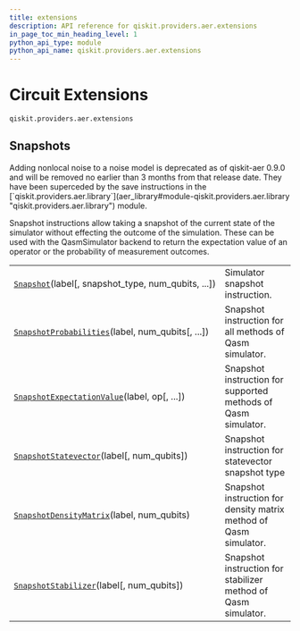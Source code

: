 ```yaml
---
title: extensions
description: API reference for qiskit.providers.aer.extensions
in_page_toc_min_heading_level: 1
python_api_type: module
python_api_name: qiskit.providers.aer.extensions
---
```


<span id="module-qiskit.providers.aer.extensions" />

<span id="aer-circuit-extensions" />

# Circuit Extensions

<span id="module-qiskit.providers.aer.extensions" />

`qiskit.providers.aer.extensions`

## Snapshots

<Admonition title="Deprecated since version 0.9.0" type="danger">
  Adding nonlocal noise to a noise model is deprecated as of qiskit-aer 0.9.0 and will be removed no earlier than 3 months from that release date. They have been superceded by the save instructions in the [`qiskit.providers.aer.library`](aer_library#module-qiskit.providers.aer.library "qiskit.providers.aer.library") module.
</Admonition>

Snapshot instructions allow taking a snapshot of the current state of the simulator without effecting the outcome of the simulation. These can be used with the QasmSimulator backend to return the expectation value of an operator or the probability of measurement outcomes.

|                                                                                                                                                                      |                                                                   |
| -------------------------------------------------------------------------------------------------------------------------------------------------------------------- | ----------------------------------------------------------------- |
| [`Snapshot`](qiskit.providers.aer.extensions.Snapshot "qiskit.providers.aer.extensions.Snapshot")(label\[, snapshot\_type, num\_qubits, ...])                        | Simulator snapshot instruction.                                   |
| [`SnapshotProbabilities`](qiskit.providers.aer.extensions.SnapshotProbabilities "qiskit.providers.aer.extensions.SnapshotProbabilities")(label, num\_qubits\[, ...]) | Snapshot instruction for all methods of Qasm simulator.           |
| [`SnapshotExpectationValue`](qiskit.providers.aer.extensions.SnapshotExpectationValue "qiskit.providers.aer.extensions.SnapshotExpectationValue")(label, op\[, ...]) | Snapshot instruction for supported methods of Qasm simulator.     |
| [`SnapshotStatevector`](qiskit.providers.aer.extensions.SnapshotStatevector "qiskit.providers.aer.extensions.SnapshotStatevector")(label\[, num\_qubits])            | Snapshot instruction for statevector snapshot type                |
| [`SnapshotDensityMatrix`](qiskit.providers.aer.extensions.SnapshotDensityMatrix "qiskit.providers.aer.extensions.SnapshotDensityMatrix")(label, num\_qubits)         | Snapshot instruction for density matrix method of Qasm simulator. |
| [`SnapshotStabilizer`](qiskit.providers.aer.extensions.SnapshotStabilizer "qiskit.providers.aer.extensions.SnapshotStabilizer")(label\[, num\_qubits])               | Snapshot instruction for stabilizer method of Qasm simulator.     |

